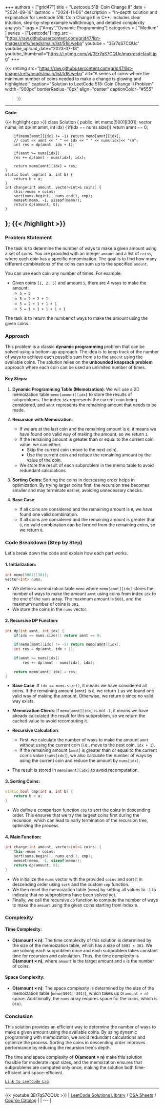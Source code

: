 
+++
authors = ["grid47"]
title = "Leetcode 518: Coin Change II"
date = "2024-09-16"
lastmod = "2024-11-06"
description = "In-depth solution and explanation for Leetcode 518: Coin Change II in C++. Includes clear intuition, step-by-step example walkthrough, and detailed complexity analysis."
tags = ["Array","Dynamic Programming"]
categories = [
    "Medium"
]
series = ["Leetcode"]
img_src = "https://raw.githubusercontent.com/grid47/list-images/refs/heads/main/list/518.webp"
youtube = "3Er7qS7CQUc"
youtube_upload_date="2023-07-18"
youtube_thumbnail="https://i.ytimg.com/vi/3Er7qS7CQUc/maxresdefault.jpg"
+++


{{< rmtimg 
    src="https://raw.githubusercontent.com/grid47/list-images/refs/heads/main/list/518.webp" 
    alt="A series of coins where the minimum number of coins needed to make a change is glowing and highlighted."
    caption="Solution to LeetCode 518: Coin Change II Problem"
    width="900px"
    borderRadius="8px"
    align="center" 
    captionColor="#555"
>}}
---
**Code:**

{{< highlight cpp >}}
class Solution {
public:
    int memo[5001][301];
    vector<int> nums;
    int dp(int amnt, int idx) {
        if(idx == nums.size()) return amnt == 0;

        if(memo[amnt][idx] != -1) return memo[amnt][idx];
        // cout << amnt << " " << idx << " " << nums[idx]<< "\n";
        int res = dp(amnt, idx + 1);
        
        if(amnt >= nums[idx])
        res += dp(amnt - nums[idx], idx);
        
        return memo[amnt][idx] = res;
    }
    static bool cmp(int a, int b) {
        return b < a;
    }
    int change(int amount, vector<int>& coins) {
        this->nums = coins;
        sort(nums.begin(), nums.end(), cmp);
        memset(memo, -1, sizeof(memo));
        return dp(amount, 0);
    }
};
{{< /highlight >}}
---

### Problem Statement

The task is to determine the number of ways to make a given amount using a set of coins. You are provided with an integer `amount` and a list of `coins`, where each coin has a specific denomination. The goal is to find how many different combinations of the coins can sum up to the specified `amount`.

You can use each coin any number of times. For example:
- Given coins `[1, 2, 5]` and amount `5`, there are 4 ways to make the amount:
  - `5 = 5`
  - `5 = 2 + 2 + 1`
  - `5 = 2 + 1 + 1 + 1`
  - `5 = 1 + 1 + 1 + 1 + 1`
  
The task is to return the number of ways to make the amount using the given coins.

### Approach

This problem is a classic **dynamic programming** problem that can be solved using a bottom-up approach. The idea is to keep track of the number of ways to achieve each possible sum from `0` to the `amount` using the available coins. The solution relies on the **unbounded knapsack problem** approach where each coin can be used an unlimited number of times.

#### Key Steps:
1. **Dynamic Programming Table (Memoization)**: We will use a 2D memoization table `memo[amount][idx]` to store the results of subproblems. The index `idx` represents the current coin being considered, and `amnt` represents the remaining amount that needs to be made.

2. **Recursion with Memoization**:
   - If we are at the last coin and the remaining amount is `0`, it means we have found one valid way of making the amount, so we return `1`.
   - If the remaining amount is greater than or equal to the current coin value, we can either:
     - Skip the current coin (move to the next coin).
     - Use the current coin and reduce the remaining amount by the value of the coin.
   - We store the result of each subproblem in the memo table to avoid redundant calculations.

3. **Sorting Coins**: Sorting the coins in decreasing order helps in optimization. By trying larger coins first, the recursion tree becomes smaller and may terminate earlier, avoiding unnecessary checks.

4. **Base Case**:
   - If all coins are considered and the remaining amount is `0`, we have found one valid combination.
   - If all coins are considered and the remaining amount is greater than `0`, no valid combination can be formed from the remaining coins, so we return `0`.

### Code Breakdown (Step by Step)

Let's break down the code and explain how each part works.

#### 1. **Initialization**:
```cpp
int memo[5001][301];
vector<int> nums;
```
- We define a memoization table `memo` where `memo[amnt][idx]` stores the number of ways to make the amount `amnt` using coins from index `idx` to the end of the `nums` array. The maximum amount is `5001`, and the maximum number of coins is `301`.
- We store the coins in the `nums` vector.

#### 2. **Recursive DP Function**:
```cpp
int dp(int amnt, int idx) {
    if(idx == nums.size()) return amnt == 0;
    
    if(memo[amnt][idx] != -1) return memo[amnt][idx];
    int res = dp(amnt, idx + 1);
    
    if(amnt >= nums[idx])
        res += dp(amnt - nums[idx], idx);
    
    return memo[amnt][idx] = res;
}
```
- **Base Case**: If `idx == nums.size()`, it means we have considered all coins. If the remaining amount (`amnt`) is `0`, we return `1` as we found one valid way of making the amount. Otherwise, we return `0` since no valid way exists.
  
- **Memoization Check**: If `memo[amnt][idx]` is not `-1`, it means we have already calculated the result for this subproblem, so we return the cached value to avoid recomputing it.

- **Recursive Calculation**: 
  - First, we calculate the number of ways to make the amount `amnt` without using the current coin (i.e., move to the next coin, `idx + 1`).
  - If the remaining amount (`amnt`) is greater than or equal to the current coin's value (`nums[idx]`), we also calculate the number of ways by using the current coin and reduce the amount by `nums[idx]`.
  
- The result is stored in `memo[amnt][idx]` to avoid recomputation.

#### 3. **Sorting Coins**:
```cpp
static bool cmp(int a, int b) {
    return b < a;
}
```
- We define a comparison function `cmp` to sort the coins in descending order. This ensures that we try the largest coins first during the recursion, which can lead to early termination of the recursion tree, optimizing the process.

#### 4. **Main Function**:
```cpp
int change(int amount, vector<int>& coins) {
    this->nums = coins;
    sort(nums.begin(), nums.end(), cmp);
    memset(memo, -1, sizeof(memo));
    return dp(amount, 0);
}
```
- We initialize the `nums` vector with the provided `coins` and sort it in descending order using `sort` and the custom `cmp` function.
- We then reset the memoization table (`memo`) by setting all values to `-1` to indicate that no subproblems have been solved yet.
- Finally, we call the recursive `dp` function to compute the number of ways to make the `amount` using the given coins starting from index `0`.

### Complexity

#### Time Complexity:
- **O(amount × n)**: The time complexity of this solution is determined by the size of the memoization table, which has a size of `5001 × 301`. We are solving each subproblem once and each subproblem takes constant time for recursion and calculation. Thus, the time complexity is **O(amount × n)**, where `amount` is the target amount and `n` is the number of coins.

#### Space Complexity:
- **O(amount × n)**: The space complexity is determined by the size of the memoization table (`memo[5001][301]`), which takes up `O(amount × n)` space. Additionally, the `nums` array requires space for the coins, which is `O(n)`.

### Conclusion

This solution provides an efficient way to determine the number of ways to make a given amount using the available coins. By using dynamic programming with memoization, we avoid redundant calculations and optimize the process. Sorting the coins in descending order improves performance by reducing the recursion tree's depth. 

The time and space complexity of **O(amount × n)** make this solution feasible for moderate input sizes, and the memoization ensures that subproblems are computed only once, making the solution both time-efficient and space-efficient.

[`Link to LeetCode Lab`](https://leetcode.com/problems/coin-change-ii/description/)

---
{{< youtube 3Er7qS7CQUc >}}
| [LeetCode Solutions Library](https://grid47.xyz/leetcode/) / [DSA Sheets](https://grid47.xyz/sheets/) / [Course Catalog](https://grid47.xyz/courses/) |
| --- |
